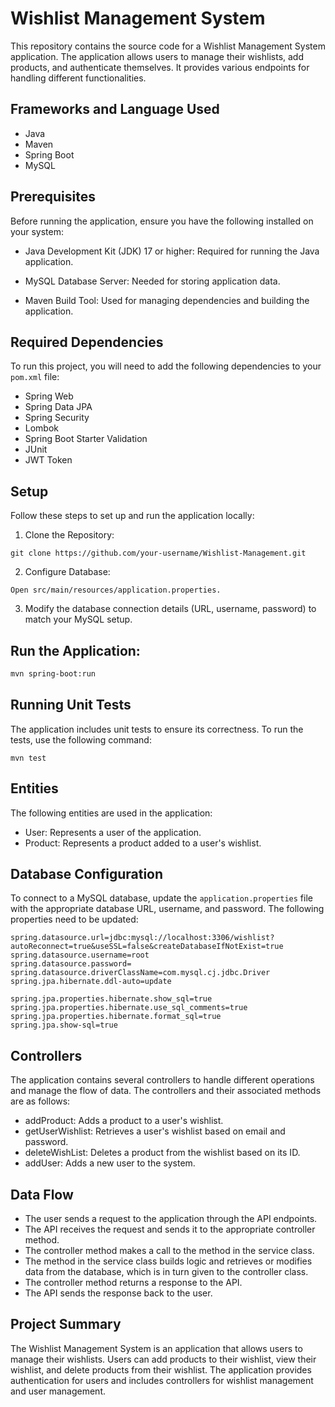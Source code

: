 # Wishlist Management System

This repository contains the source code for a Wishlist Management System application. The application allows users to manage their wishlists, add products, and authenticate themselves. It provides various endpoints for handling different functionalities.

## Frameworks and Language Used

- Java
- Maven
- Spring Boot
- MySQL

## Prerequisites
Before running the application, ensure you have the following installed on your system:

- Java Development Kit (JDK) 17 or higher: Required for running the Java application.

- MySQL Database Server: Needed for storing application data.
- Maven Build Tool: Used for managing dependencies and building the application.

## Required Dependencies

To run this project, you will need to add the following dependencies to your `pom.xml` file:

- Spring Web
- Spring Data JPA
- Spring Security
- Lombok
- Spring Boot Starter Validation
- JUnit
- JWT Token

## Setup
Follow these steps to set up and run the application locally:

1. Clone the Repository:
```properties
git clone https://github.com/your-username/Wishlist-Management.git
```

2. Configure Database:

```properties
Open src/main/resources/application.properties.
```

3. Modify the database connection details (URL, username, password) to match your MySQL setup.

## Run the Application:

```bash
mvn spring-boot:run
```


## Running Unit Tests
The application includes unit tests to ensure its correctness. To run the tests, use the following command:
```properties
mvn test
```

## Entities
The following entities are used in the application:

- User: Represents a user of the application.
- Product: Represents a product added to a user's wishlist.

## Database Configuration

To connect to a MySQL database, update the `application.properties` file with the appropriate database URL, username, and password. The following properties need to be updated:

```properties
spring.datasource.url=jdbc:mysql://localhost:3306/wishlist?autoReconnect=true&useSSL=false&createDatabaseIfNotExist=true
spring.datasource.username=root
spring.datasource.password=
spring.datasource.driverClassName=com.mysql.cj.jdbc.Driver
spring.jpa.hibernate.ddl-auto=update

spring.jpa.properties.hibernate.show_sql=true
spring.jpa.properties.hibernate.use_sql_comments=true
spring.jpa.properties.hibernate.format_sql=true
spring.jpa.show-sql=true
```
## Controllers
The application contains several controllers to handle different operations and manage the flow of data. The controllers and their associated methods are as follows:

- addProduct: Adds a product to a user's wishlist.
- getUserWishlist: Retrieves a user's wishlist based on email and password.
- deleteWishList: Deletes a product from the wishlist based on its ID.
- addUser: Adds a new user to the system.

## Data Flow
- The user sends a request to the application through the API endpoints.
- The API receives the request and sends it to the appropriate controller method.
- The controller method makes a call to the method in the service class.
- The method in the service class builds logic and retrieves or modifies data from the database, which is in turn given to the controller class.
- The controller method returns a response to the API.
- The API sends the response back to the user.

## Project Summary
The Wishlist Management System is an application that allows users to manage their wishlists. Users can add products to their wishlist, view their wishlist, and delete products from their wishlist. The application provides authentication for users and includes controllers for wishlist management and user management.
